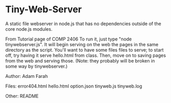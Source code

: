 # Tiny-Web-Server
A static file webserver in node.js that has no dependencies outside of the core node.js modules.

From Tutorial page of COMP 2406
  To run it, just type "node tinywebserver.js". 
  It will begin serving on the web the pages in the same directory as the script. 
  You'll want to have some files files to serve; to start off, try having it serve hello.html from class. 
  Then, move on to saving pages from the web and serving those. 
  (Note: they probably will be broken in some way by tinywebserver.)


Author: Adam Farah

Files: 
  error404.html
  hello.html
  option.json
  tinyweb.js
  tinyweb.log
  
Other: README
